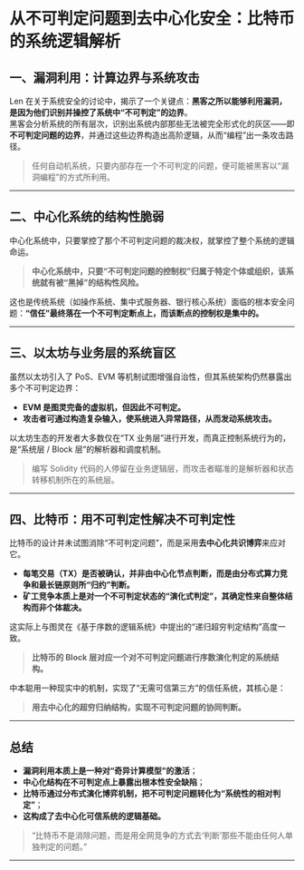# 从不可判定问题到去中心化安全：比特币的系统逻辑解析

## 一、漏洞利用：计算边界与系统攻击

Len 在关于系统安全的讨论中，揭示了一个关键点：**黑客之所以能够利用漏洞，是因为他们识别并操控了系统中“不可判定”的边界**。  
黑客会分析系统的所有层次，识别出系统内部那些无法被完全形式化的灰区——即**不可判定问题的边界**，并通过这些边界构造出高阶逻辑，从而“编程”出一条攻击路径。

> 任何自动机系统，只要内部存在一个不可判定的问题，便可能被黑客以“漏洞编程”的方式所利用。

---

## 二、中心化系统的结构性脆弱

中心化系统中，只要掌控了那个不可判定问题的裁决权，就掌控了整个系统的逻辑命运。

> **中心化系统中，只要“不可判定问题的控制权”归属于特定个体或组织，该系统就有被“黑掉”的结构性风险。**

这也是传统系统（如操作系统、集中式服务器、银行核心系统）面临的根本安全问题：**“信任”最终落在一个不可判定断点上，而该断点的控制权是集中的。**

---

## 三、以太坊与业务层的系统盲区

虽然以太坊引入了 PoS、EVM 等机制试图增强自治性，但其系统架构仍然暴露出多个不可判定边界：

- **EVM 是图灵完备的虚拟机，但因此不可判定。**
- **攻击者可通过构造复杂输入，使系统进入异常路径，从而发动系统攻击。**

以太坊生态的开发者大多数仅在“TX 业务层”进行开发，而真正控制系统行为的，是“系统层 / Block 层”的解析器和调度机制。

> 编写 Solidity 代码的人停留在业务逻辑层，而攻击者瞄准的是解析器和状态转移机制所在的系统层。

---

## 四、比特币：用不可判定性解决不可判定性

比特币的设计并未试图消除“不可判定问题”，而是采用**去中心化共识博弈**来应对它。

- **每笔交易（TX）是否被确认，并非由中心化节点判断，而是由分布式算力竞争和最长链原则所“归约”判断。**
- **矿工竞争本质上是对一个不可判定状态的“演化式判定”，其确定性来自整体结构而非个体裁决。**

这实际上与图灵在《基于序数的逻辑系统》中提出的“递归超穷判定结构”高度一致。

> **比特币的 Block 层对应一个对不可判定问题进行序数演化判定的系统结构。**

中本聪用一种现实中的机制，实现了“无需可信第三方”的信任系统，其核心是：

> **用去中心化的超穷归纳结构，实现不可判定问题的协同判断。**

---

## 总结

- **漏洞利用本质上是一种对“奇异计算模型”的激活**；
- **中心化结构在不可判定点上暴露出根本性安全缺陷**；
- **比特币通过分布式演化博弈机制，把不可判定问题转化为“系统性的相对判定”**；
- **这构成了去中心化可信系统的逻辑基础。**

> “比特币不是消除问题，而是用全网竞争的方式去‘判断’那些不能由任何人单独判定的问题。”

---
